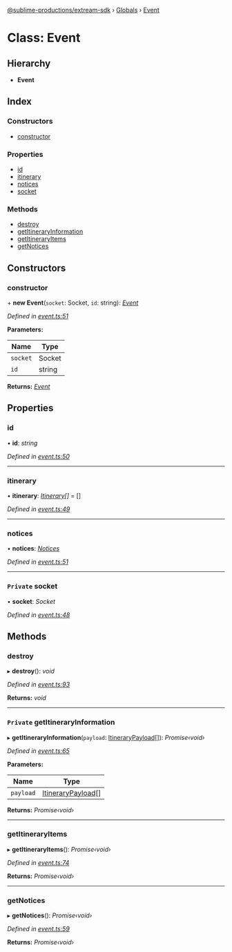 [@sublime-productions/extream-sdk](../README.md) › [Globals](../globals.md) › [Event](event.md)

# Class: Event

## Hierarchy

* **Event**

## Index

### Constructors

* [constructor](event.md#constructor)

### Properties

* [id](event.md#id)
* [itinerary](event.md#itinerary)
* [notices](event.md#notices)
* [socket](event.md#private-socket)

### Methods

* [destroy](event.md#destroy)
* [getItineraryInformation](event.md#private-getitineraryinformation)
* [getItineraryItems](event.md#getitineraryitems)
* [getNotices](event.md#getnotices)

## Constructors

###  constructor

\+ **new Event**(`socket`: Socket, `id`: string): *[Event](event.md)*

*Defined in [event.ts:51](https://github.com/Extream-SaaS/ex-sdk/blob/c4dac15/src/event.ts#L51)*

**Parameters:**

Name | Type |
------ | ------ |
`socket` | Socket |
`id` | string |

**Returns:** *[Event](event.md)*

## Properties

###  id

• **id**: *string*

*Defined in [event.ts:50](https://github.com/Extream-SaaS/ex-sdk/blob/c4dac15/src/event.ts#L50)*

___

###  itinerary

• **itinerary**: *[Itinerary](itinerary.md)[]* = []

*Defined in [event.ts:49](https://github.com/Extream-SaaS/ex-sdk/blob/c4dac15/src/event.ts#L49)*

___

###  notices

• **notices**: *[Notices](notices.md)*

*Defined in [event.ts:51](https://github.com/Extream-SaaS/ex-sdk/blob/c4dac15/src/event.ts#L51)*

___

### `Private` socket

• **socket**: *Socket*

*Defined in [event.ts:48](https://github.com/Extream-SaaS/ex-sdk/blob/c4dac15/src/event.ts#L48)*

## Methods

###  destroy

▸ **destroy**(): *void*

*Defined in [event.ts:93](https://github.com/Extream-SaaS/ex-sdk/blob/c4dac15/src/event.ts#L93)*

**Returns:** *void*

___

### `Private` getItineraryInformation

▸ **getItineraryInformation**(`payload`: [ItineraryPayload](../interfaces/itinerarypayload.md)[]): *Promise‹void›*

*Defined in [event.ts:65](https://github.com/Extream-SaaS/ex-sdk/blob/c4dac15/src/event.ts#L65)*

**Parameters:**

Name | Type |
------ | ------ |
`payload` | [ItineraryPayload](../interfaces/itinerarypayload.md)[] |

**Returns:** *Promise‹void›*

___

###  getItineraryItems

▸ **getItineraryItems**(): *Promise‹void›*

*Defined in [event.ts:74](https://github.com/Extream-SaaS/ex-sdk/blob/c4dac15/src/event.ts#L74)*

**Returns:** *Promise‹void›*

___

###  getNotices

▸ **getNotices**(): *Promise‹void›*

*Defined in [event.ts:59](https://github.com/Extream-SaaS/ex-sdk/blob/c4dac15/src/event.ts#L59)*

**Returns:** *Promise‹void›*
